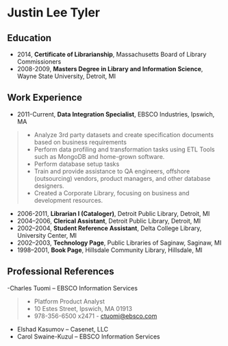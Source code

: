 # Justin Lee Tyler

## Education
- 2014, **Certificate of Librarianship**, Massachusetts Board of Library Commissioners
- 2008-2009, **Masters Degree in Library and Information Science**, Wayne State University, Detroit, MI


## Work Experience

- 2011-Current, **Data Integration Specialist**, EBSCO Industries, Ipswich, MA
>- Analyze 3rd party datasets and create specification 
>documents based on business requirements
>- Perform data profiling and transformation tasks using ETL Tools such as MongoDB and home-grown software. 
>- Perform database setup tasks
>- Train and provide assistance to QA engineers, offshore (outsourcing) vendors, product managers, and other database designers. 
>- Created a Corporate Library, focusing on business and development resources.
- 2006-2011, **Librarian I (Cataloger)**, Detroit Public Library, Detroit, MI
- 2004–2006, **Clerical Assistant**, Detroit Public Library, Detroit, MI
- 2002–2004, **Student Reference Assistant**, Delta College Library, University Center, MI
- 2002–2003, **Technology Page**, Public Libraries of Saginaw, Saginaw, MI
- 1998–2001, **Book Page**, Hillsdale Community Library, Hillsdale, MI

## Professional References
-Charles Tuomi – EBSCO Information Services
>- Platform Product Analyst
>- 10 Estes Street, Ipswich, MA 01913
>- 978-356-6500 x2471 - ctuomi@ebsco.com
- Elshad Kasumov – Casenet, LLC
- Carol Swaine-Kuzul – EBSCO Information Services
